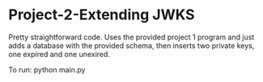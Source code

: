 # Project-2-Extending JWKS

Pretty straightforward code. Uses the provided project 1 program and just adds a database with the provided schema, then inserts two private keys, one expired and one unexired.

To run:
python main.py
